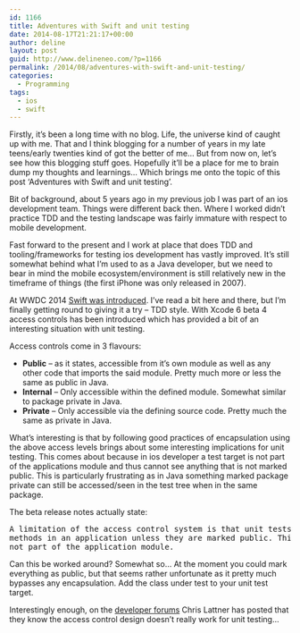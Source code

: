 ```yaml
---
id: 1166
title: Adventures with Swift and unit testing
date: 2014-08-17T21:21:17+00:00
author: deline
layout: post
guid: http://www.delineneo.com/?p=1166
permalink: /2014/08/adventures-with-swift-and-unit-testing/
categories:
  - Programming
tags:
  - ios
  - swift
---
```

Firstly, it&#8217;s been a long time with no blog. Life, the universe kind of caught up with me. That and I think blogging for a number of years in my late teens/early twenties kind of got the better of me&#8230; But from now on, let&#8217;s see how this blogging stuff goes. Hopefully it&#8217;ll be a place for me to brain dump my thoughts and learnings&#8230; Which brings me onto the topic of this post &#8216;Adventures with Swift and unit testing&#8217;.

Bit of background, about 5 years ago in my previous job I was part of an ios development team. Things were different back then. Where I worked didn&#8217;t practice TDD and the testing landscape was fairly immature with respect to mobile development.

Fast forward to the present and I work at place that does TDD and tooling/frameworks for testing ios development has vastly improved. It&#8217;s still somewhat behind what I&#8217;m used to as a Java developer, but we need to bear in mind the mobile ecosystem/environment is still relatively new in the timeframe of things (the first iPhone was only released in 2007).

At WWDC 2014 [Swift was introduced](https://developer.apple.com/swift/ "Introducing Swift"). I&#8217;ve read a bit here and there, but I&#8217;m finally getting round to giving it a try &#8211; TDD style. With Xcode 6 beta 4 access controls has been introduced which has provided a bit of an interesting situation with unit testing.

Access controls come in 3 flavours:

  * **Public** &#8211; as it states, accessible from it&#8217;s own module as well as any other code that imports the said module. Pretty much more or less the same as public in Java.
  * **Internal** &#8211; Only accessible within the defined module. Somewhat similar to package private in Java.
  * **Private** &#8211; Only accessible via the defining source code. Pretty much the same as private in Java.

What&#8217;s interesting is that by following good practices of encapsulation using the above access levels brings about some interesting implications for unit testing. This comes about because in ios developer a test target is not part of the applications module and thus cannot see anything that is not marked public. This is particularly frustrating as in Java something marked package private can still be accessed/seen in the test tree when in the same package.

The beta release notes actually state:

<pre>A limitation of the access control system is that unit tests cannot interact with the classes and 
methods in an application unless they are marked public. This is because the unit test target is 
not part of the application module.</pre>

Can this be worked around? Somewhat so&#8230; At the moment you could mark everything as public, but that seems rather unfortunate as it pretty much bypasses any encapsulation. Add the class under test to your unit test target.

Interestingly enough, on the [developer forums](https://devforums.apple.com/message/1010766#1010766) Chris Lattner has posted that they know the access control design doesn&#8217;t really work for unit testing&#8230;